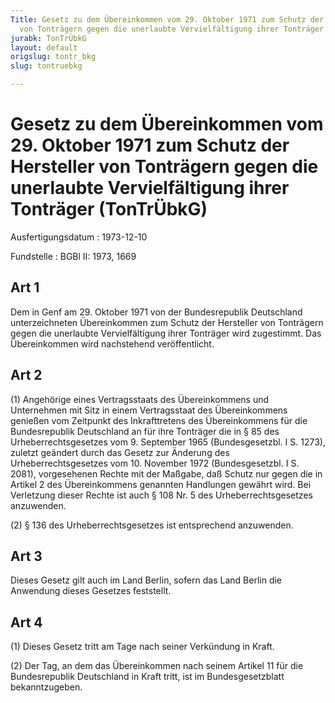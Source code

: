 ```yaml
---
Title: Gesetz zu dem Übereinkommen vom 29. Oktober 1971 zum Schutz der Hersteller
  von Tonträgern gegen die unerlaubte Vervielfältigung ihrer Tonträger
jurabk: TonTrÜbkG
layout: default
origslug: tontr_bkg
slug: tontruebkg

---
```


# Gesetz zu dem Übereinkommen vom 29. Oktober 1971 zum Schutz der Hersteller von Tonträgern gegen die unerlaubte Vervielfältigung ihrer Tonträger (TonTrÜbkG)

Ausfertigungsdatum
:   1973-12-10

Fundstelle
:   BGBl II: 1973, 1669



## Art 1

Dem in Genf am 29. Oktober 1971 von der Bundesrepublik Deutschland unterzeichneten Übereinkommen zum Schutz der Hersteller von Tonträgern gegen die unerlaubte Vervielfältigung ihrer Tonträger wird zugestimmt. Das Übereinkommen wird nachstehend veröffentlicht.


## Art 2

(1) Angehörige eines Vertragsstaats des Übereinkommens und Unternehmen mit Sitz in einem Vertragsstaat des Übereinkommens genießen vom Zeitpunkt des Inkrafttretens des Übereinkommens für die Bundesrepublik Deutschland an für ihre Tonträger die in § 85 des Urheberrechtsgesetzes vom 9. September 1965 (Bundesgesetzbl. I S. 1273), zuletzt geändert durch
das Gesetz zur Änderung des Urheberrechtsgesetzes vom 10. November 1972 (Bundesgesetzbl. I S. 2081),              vorgesehenen Rechte mit der Maßgabe, daß Schutz nur gegen die in Artikel 2 des Übereinkommens genannten Handlungen gewährt wird. Bei Verletzung dieser Rechte ist auch § 108 Nr. 5 des Urheberrechtsgesetzes anzuwenden.

(2) § 136 des Urheberrechtsgesetzes ist entsprechend anzuwenden.


## Art 3

Dieses Gesetz gilt auch im Land Berlin, sofern das Land Berlin die Anwendung dieses Gesetzes feststellt.


## Art 4

(1) Dieses Gesetz tritt am Tage nach seiner Verkündung in Kraft.

(2) Der Tag, an dem das Übereinkommen nach seinem Artikel 11 für die Bundesrepublik Deutschland in Kraft tritt, ist im Bundesgesetzblatt bekanntzugeben.

